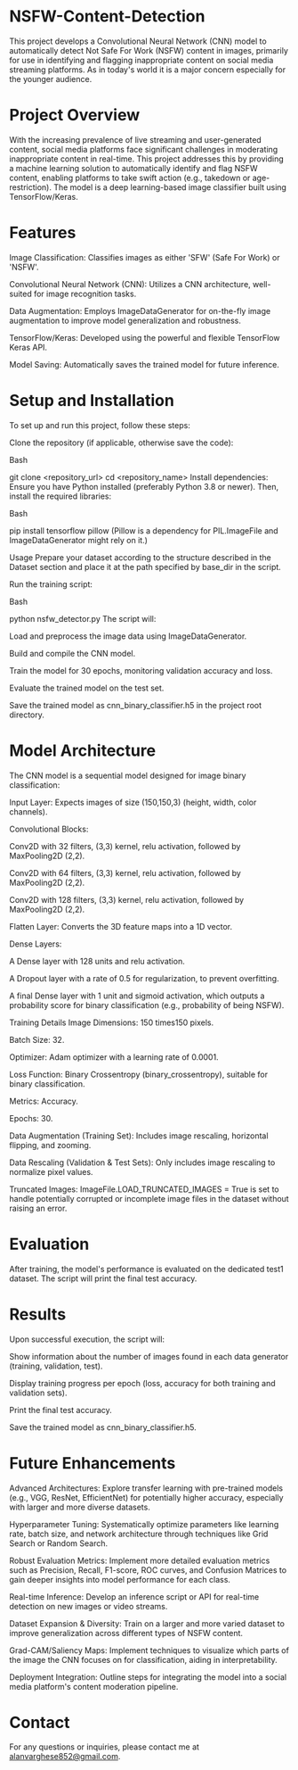 # NSFW-Content-Detection

This project develops a Convolutional Neural Network (CNN) model to automatically detect Not Safe For Work (NSFW) content in images, primarily for use in identifying and flagging inappropriate content on social media streaming platforms. As in today's world it is a major concern especially for the younger audience.

# Project Overview
With the increasing prevalence of live streaming and user-generated content, social media platforms face significant challenges in moderating inappropriate content in real-time. This project addresses this by providing a machine learning solution to automatically identify and flag NSFW content, enabling platforms to take swift action (e.g., takedown or age-restriction). The model is a deep learning-based image classifier built using TensorFlow/Keras.

# Features
Image Classification: Classifies images as either 'SFW' (Safe For Work) or 'NSFW'.

Convolutional Neural Network (CNN): Utilizes a CNN architecture, well-suited for image recognition tasks.

Data Augmentation: Employs ImageDataGenerator for on-the-fly image augmentation to improve model generalization and robustness.

TensorFlow/Keras: Developed using the powerful and flexible TensorFlow Keras API.

Model Saving: Automatically saves the trained model for future inference.

# Setup and Installation
To set up and run this project, follow these steps:

Clone the repository (if applicable, otherwise save the code):

Bash

git clone <repository_url>
cd <repository_name>
Install dependencies:
Ensure you have Python installed (preferably Python 3.8 or newer). Then, install the required libraries:

Bash

pip install tensorflow pillow
(Pillow is a dependency for PIL.ImageFile and ImageDataGenerator might rely on it.)

Usage
Prepare your dataset according to the structure described in the Dataset section and place it at the path specified by base_dir in the script.

Run the training script:

Bash

python nsfw_detector.py
The script will:

Load and preprocess the image data using ImageDataGenerator.

Build and compile the CNN model.

Train the model for 30 epochs, monitoring validation accuracy and loss.

Evaluate the trained model on the test set.

Save the trained model as cnn_binary_classifier.h5 in the project root directory.

# Model Architecture
The CNN model is a sequential model designed for image binary classification:

Input Layer: Expects images of size (150,150,3) (height, width, color channels).

Convolutional Blocks:

Conv2D with 32 filters, (3,3) kernel, relu activation, followed by MaxPooling2D (2,2).

Conv2D with 64 filters, (3,3) kernel, relu activation, followed by MaxPooling2D (2,2).

Conv2D with 128 filters, (3,3) kernel, relu activation, followed by MaxPooling2D (2,2).

Flatten Layer: Converts the 3D feature maps into a 1D vector.

Dense Layers:

A Dense layer with 128 units and relu activation.

A Dropout layer with a rate of 0.5 for regularization, to prevent overfitting.

A final Dense layer with 1 unit and sigmoid activation, which outputs a probability score for binary classification (e.g., probability of being NSFW).

Training Details
Image Dimensions: 150
times150 pixels.

Batch Size: 32.

Optimizer: Adam optimizer with a learning rate of 0.0001.

Loss Function: Binary Crossentropy (binary_crossentropy), suitable for binary classification.

Metrics: Accuracy.

Epochs: 30.

Data Augmentation (Training Set): Includes image rescaling, horizontal flipping, and zooming.

Data Rescaling (Validation & Test Sets): Only includes image rescaling to normalize pixel values.

Truncated Images: ImageFile.LOAD_TRUNCATED_IMAGES = True is set to handle potentially corrupted or incomplete image files in the dataset without raising an error.

# Evaluation
After training, the model's performance is evaluated on the dedicated test1 dataset.
The script will print the final test accuracy.

# Results
Upon successful execution, the script will:

Show information about the number of images found in each data generator (training, validation, test).

Display training progress per epoch (loss, accuracy for both training and validation sets).

Print the final test accuracy.

Save the trained model as cnn_binary_classifier.h5.

# Future Enhancements
Advanced Architectures: Explore transfer learning with pre-trained models (e.g., VGG, ResNet, EfficientNet) for potentially higher accuracy, especially with larger and more diverse datasets.

Hyperparameter Tuning: Systematically optimize parameters like learning rate, batch size, and network architecture through techniques like Grid Search or Random Search.

Robust Evaluation Metrics: Implement more detailed evaluation metrics such as Precision, Recall, F1-score, ROC curves, and Confusion Matrices to gain deeper insights into model performance for each class.

Real-time Inference: Develop an inference script or API for real-time detection on new images or video streams.

Dataset Expansion & Diversity: Train on a larger and more varied dataset to improve generalization across different types of NSFW content.

Grad-CAM/Saliency Maps: Implement techniques to visualize which parts of the image the CNN focuses on for classification, aiding in interpretability.

Deployment Integration: Outline steps for integrating the model into a social media platform's content moderation pipeline.

# Contact
For any questions or inquiries, please contact me at alanvarghese852@gmail.com.
